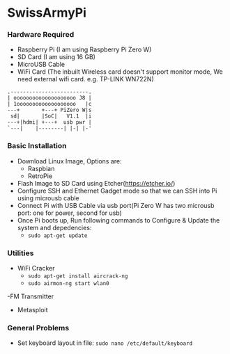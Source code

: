 # SwissArmyPi

### Hardware Required
- Raspberry Pi (I am using Raspberry Pi Zero W)
- SD Card (I am using 16 GB)
- MicroUSB Cable
- WiFi Card (The inbuilt Wireless card doesn't support monitor mode, We need external wifi card. e.g. TP-LINK WN722N)

```
.-------------------------.
| oooooooooooooooooooo J8 |
| 1ooooooooooooooooooo   |c
---+       +---+ PiZero W|s
 sd|       |SoC|   V1.1  |i
---+|hdmi| +---+  usb pwr |
`---|    |--------| |-| |-'
```

### Basic Installation
- Download Linux Image, Options are:
  - Raspbian
  - RetroPie
- Flash Image to SD Card using Etcher(https://etcher.io/)
- Configure SSH and Ethernet Gadget mode so that we can SSH into Pi using microusb cable
- Connect Pi with USB Cable via usb port(Pi Zero W has two microusb port: one for power, second for usb)
- Once Pi boots up, Run following commands to Configure & Update the system and depedencies:
  - `sudo apt-get update`
 


### Utilities
- WiFi Cracker
  - `sudo apt-get install aircrack-ng`
  - `sudo airmon-ng start wlan0`

-FM Transmitter
- Metasploit


### General Problems
- Set keyboard layout in file: `sudo nano /etc/default/keyboard`

